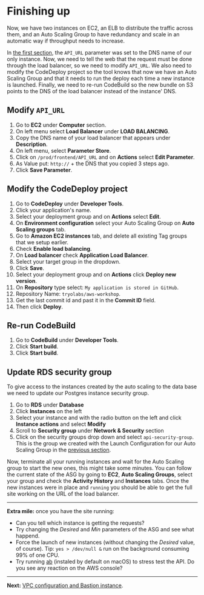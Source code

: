 # Finishing up

Now, we have two instances on EC2, an ELB to distribute the traffic across them, and an Auto Scaling Group to have redundancy and scale in an automatic way if throughput needs to increase.

In [the first section](/workshop/s3-web-ec2-api-rds/05-finishing-up.md), the `API_URL` parameter was set to the DNS name of our only instance. Now, we need to tell the web that the request must be done through the load balancer, so we need to modify `API_URL`.
We also need to modify the CodeDeploy project so the tool knows that now we have an Auto Scaling Group and that it needs to run the deploy each time a new instance is launched.
Finally, we need to re-run CodeBuild so the new bundle on S3 points to the DNS of the load balancer instead of the instance' DNS.

## Modify `API_URL`
1. Go to **EC2** under **Computer** section.
2. On left menu select **Load Balancer** under **LOAD BALANCING**.
3. Copy the DNS name of your load balancer that appears under **Description**.
4. On left menu, select **Parameter Store**.
5. Click on `/prod/frontend/API_URL` and on **Actions** select **Edit Parameter**.
6. As Value put: `http://` + the DNS that you copied 3 steps ago.
7. Click **Save Parameter**.

## Modify the CodeDeploy project
1. Go to **CodeDeploy** under **Developer Tools**.
2. Click your application's name.
3. Select your deployment group and on **Actions** select **Edit**.
4. On **Environment configuration** select your Auto Scaling Group on **Auto Scaling groups** tab.
5. Go to **Amazon EC2 instances** tab, and delete all existing Tag groups that we setup earlier.
6. Check **Enable load balancing**.
7. On **Load balancer** check **Application Load Balancer**.
8. Select your target group in the dropdown.
9. Click **Save**.
10. Select your deployment group and on **Actions** click **Deploy new version**.
11. On **Repository** type select: `My application is stored in GitHub`.
12. Repository Name: `tryolabs/aws-workshop`.
13. Get the last commit id and past it in the **Commit ID** field.
14. Then click **Deploy**.

## Re-run CodeBuild
1. Go to **CodeBuild** under **Developer Tools**.
2. Click **Start build**.
3. Click **Start build**.

## Update RDS security group
To give access to the instances created by the auto scaling to the data base we need to update our Postgres instance security group.

1. Go to **RDS** under **Database**
2. Click **Instances** on the left
3. Select your instance and with the radio button on the left and click **Instance actions** and select **Modify**
4. Scroll to **Security group** under **Network & Security** section
5. Click on the security groups drop down and select `api-security-group`. This is the group we created with the Launch Configuration for our Auto Scaling Group in the [previous section](/workshop/elb-auto-scaling-group/02-auto-scaling-group.md#create-launch-configuration-group).

Now, terminate all your running instances and wait for the Auto Scaling group to start the new ones, this might take some minutes. You can follow the current state of the ASG by going to **EC2**, **Auto Scaling Groups**, select your group and check the **Activity History** and **Instances** tabs. Once the new instances were in place and `running` you should be able to get the full site working on the URL of the load balancer.

---
**Extra mile:** once you have the site running:

- Can you tell which instance is getting the requests?
- Try changing the _Desired_ and _Min_ parameters of the ASG and see what happend.
- Force the launch of new instances (without changing the _Desired_ value, of course). Tip: `yes > /dev/null &` run on the background consuming 99% of one CPU.
- Try running [ab](http://httpd.apache.org/docs/2.2/programs/ab.html) (instaled by default on macOS) to stress test the API. Do you see any reaction on the AWS console?

---
**Next:** [VPC configuration and Bastion instance](/workshop/vpc-subnets-bastion/introduction.md).